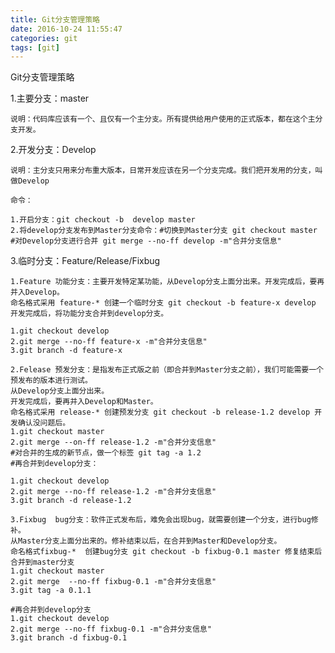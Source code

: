 ```yaml
---
title: Git分支管理策略
date: 2016-10-24 11:55:47
categories: git
tags: [git]
---
```


Git分支管理策略

1.主要分支：master

	说明：代码库应该有一个、且仅有一个主分支。所有提供给用户使用的正式版本，都在这个主分支开发。

2.开发分支：Develop

	说明：主分支只用来分布重大版本，日常开发应该在另一个分支完成。我们把开发用的分支，叫做Develop

	命令：

	1.开启分支：git checkout -b  develop master
	2.将develop分支发布到Master分支命令：#切换到Master分支 git checkout master 
	#对Develop分支进行合并 git merge --no-ff develop -m"合并分支信息"

3.临时分支：Feature/Release/Fixbug

	1.Feature 功能分支：主要开发特定某功能，从Develop分支上面分出来。开发完成后，要再并入Develop。 
	命名格式采用 feature-* 创建一个临时分支 git checkout -b feature-x develop 
	开发完成后，将功能分支合并到develop分支。 

	1.git checkout develop  
	2.git merge --no-ff feature-x -m"合并分支信息" 
	3.git branch -d feature-x

	2.Felease 预发分支：是指发布正式版之前（即合并到Master分支之前），我们可能需要一个预发布的版本进行测试。
	从Develop分支上面分出来。
	开发完成后，要再并入Develop和Master。
	命名格式采用 release-* 创建预发分支 git checkout -b release-1.2 develop 开发确认没问题后。 
	1.git checkout master 
	2.git merge --on-ff release-1.2 -m"合并分支信息" 
	#对合并的生成的新节点，做一个标签 git tag -a 1.2  
	#再合并到develop分支： 

	1.git checkout develop  
	2.git merge --no-ff release-1.2 -m"合并分支信息" 
	3.git branch -d release-1.2

	3.Fixbug  bug分支：软件正式发布后，难免会出现bug，就需要创建一个分支，进行bug修补。
	从Master分支上面分出来的。修补结束以后，在合并到Master和Develop分支。
	命名格式fixbug-*  创建bug分支 git checkout -b fixbug-0.1 master 修复结束后 合并到master分支 
	1.git checkout master 
	2.git merge  --no-ff fixbug-0.1 -m"合并分支信息"  
	3.git tag -a 0.1.1 

	#再合并到develop分支 
	1.git checkout develop 
	2.git merge --no-ff fixbug-0.1 -m"合并分支信息" 
	3.git branch -d fixbug-0.1	

